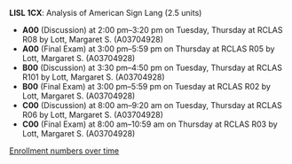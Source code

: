 **LISL 1CX**: Analysis of American Sign Lang (2.5 units)

- **A00** (Discussion) at 2:00 pm–3:20 pm on Tuesday, Thursday at RCLAS R08 by Lott, Margaret S. (A03704928)
- **A00** (Final Exam) at 3:00 pm–5:59 pm on Thursday at RCLAS R05 by Lott, Margaret S. (A03704928)
- **B00** (Discussion) at 3:30 pm–4:50 pm on Tuesday, Thursday at RCLAS R101 by Lott, Margaret S. (A03704928)
- **B00** (Final Exam) at 3:00 pm–5:59 pm on Tuesday at RCLAS R02 by Lott, Margaret S. (A03704928)
- **C00** (Discussion) at 8:00 am–9:20 am on Tuesday, Thursday at RCLAS R06 by Lott, Margaret S. (A03704928)
- **C00** (Final Exam) at 8:00 am–10:59 am on Thursday at RCLAS R03 by Lott, Margaret S. (A03704928)

[Enrollment numbers over time](./LISL1CX.tsv)
